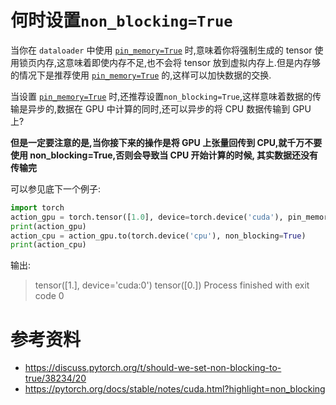 # 何时设置`non_blocking=True`
当你在 `dataloader` 中使用 [`pin_memory=True`](pin_memory.md) 时,意味着你将强制生成的 tensor 使用锁页内存,这意味着即使内存不足,也不会将 tensor 放到虚拟内存上.但是内存够的情况下是推荐使用 [`pin_memory=True`](pin_memory.md) 的,这样可以加快数据的交换.

当设置 [`pin_memory=True`](pin_memory.md) 时,还推荐设置`non_blocking=True`,这样意味着数据的传输是异步的,数据在 GPU 中计算的同时,还可以异步的将 CPU 数据传输到 GPU 上?

**但是一定要注意的是,当你接下来的操作是将 GPU 上张量回传到 CPU,就千万不要使用 non_blocking=True,否则会导致当 CPU 开始计算的时候, 其实数据还没有传输完**

可以参见底下一个例子:
```python
import torch
action_gpu = torch.tensor([1.0], device=torch.device('cuda'), pin_memory=True)
print(action_gpu)
action_cpu = action_gpu.to(torch.device('cpu'), non_blocking=True)
print(action_cpu)
```
输出:
>tensor([1.], device='cuda:0')
tensor([0.])
Process finished with exit code 0
# 参考资料
- https://discuss.pytorch.org/t/should-we-set-non-blocking-to-true/38234/20
- https://pytorch.org/docs/stable/notes/cuda.html?highlight=non_blocking
